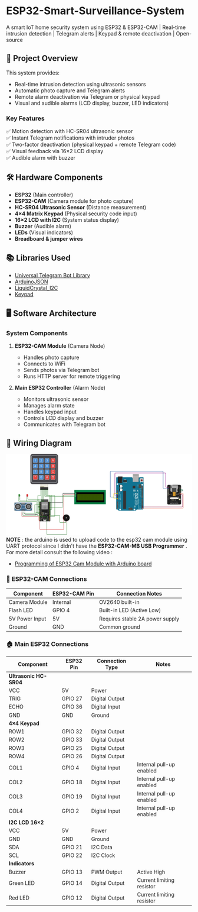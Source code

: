 # ESP32-Smart-Surveillance-System
A smart IoT home security system using ESP32 &amp; ESP32-CAM | Real-time intrusion detection | Telegram alerts | Keypad &amp; remote deactivation | Open-source

## 📌 Project Overview

This system provides:
- Real-time intrusion detection using ultrasonic sensors
- Automatic photo capture and Telegram alerts
- Remote alarm deactivation via Telegram or physical keypad
- Visual and audible alarms (LCD display, buzzer, LED indicators)

### Key Features
✅ Motion detection with HC-SR04 ultrasonic sensor  
✅ Instant Telegram notifications with intruder photos  
✅ Two-factor deactivation (physical keypad + remote Telegram code)  
✅ Visual feedback via 16×2 LCD display  
✅ Audible alarm with buzzer  

## 🛠 Hardware Components
- **ESP32** (Main controller)
- **ESP32-CAM** (Camera module for photo capture)
- **HC-SR04 Ultrasonic Sensor** (Distance measurement)
- **4×4 Matrix Keypad** (Physical security code input)
- **16×2 LCD with I2C** (System status display)
- **Buzzer** (Audible alarm)
- **LEDs** (Visual indicators)
- **Breadboard & jumper wires**

## 📚 Libraries Used
- [Universal Telegram Bot Library](https://github.com/witnessmenow/Universal-Arduino-Telegram-Bot)
- [ArduinoJSON](https://github.com/bblanchon/ArduinoJson)
- [LiquidCrystal_I2C](https://github.com/johnrickman/LiquidCrystal_I2C)
- [Keypad](https://github.com/Chris--A/Keypad)

## 🖥 Software Architecture

### System Components
1. **ESP32-CAM Module** (Camera Node)
   - Handles photo capture
   - Connects to WiFi
   - Sends photos via Telegram bot
   - Runs HTTP server for remote triggering

2. **Main ESP32 Controller** (Alarm Node)
   - Monitors ultrasonic sensor
   - Manages alarm state
   - Handles keypad input
   - Controls LCD display and buzzer
   - Communicates with Telegram bot
  
## 🔌 Wiring Diagram
![Wiring Diagram](docs/Wiring_Diagram.png)
**NOTE** : the arduino is used to upload code to the esp32 cam module using UART protocol since I didn't have 
the  **ESP32-CAM-MB USB Programmer** . For more detail consult the following video : 
- [Programming of ESP32 Cam Module with Arduino board](https://www.youtube.com/watch?v=k528CUAIgf0&ab_channel=GENIUSTECHNOLOGY)

### 📸 ESP32-CAM Connections
| Component       | ESP32-CAM Pin | Connection Notes              |
|-----------------|---------------|--------------------------------|
| Camera Module   | Internal      | OV2640 built-in               |
| Flash LED       | GPIO 4        | Built-in LED (Active Low)     |
| 5V Power Input  | 5V            | Requires stable 2A power supply|
| Ground          | GND           | Common ground                 |

### 🏠 Main ESP32 Connections
| Component       | ESP32 Pin | Connection Type  | Notes                      |
|----------------|-----------|------------------|----------------------------|
| **Ultrasonic HC-SR04** |          |                  |                            |
| VCC            | 5V        | Power            |                            |
| TRIG           | GPIO 27   | Digital Output   |                            |
| ECHO           | GPIO 36   | Digital Input    |                            |
| GND            | GND       | Ground           |                            |
| **4×4 Keypad** |           |                  |                            |
| ROW1           | GPIO 32   | Digital Output   |                            |
| ROW2           | GPIO 33   | Digital Output   |                            |
| ROW3           | GPIO 25   | Digital Output   |                            |
| ROW4           | GPIO 26   | Digital Output   |                            |
| COL1           | GPIO 4    | Digital Input    | Internal pull-up enabled   |
| COL2           | GPIO 18   | Digital Input    | Internal pull-up enabled   |
| COL3           | GPIO 19   | Digital Input    | Internal pull-up enabled   |
| COL4           | GPIO 2    | Digital Input    | Internal pull-up enabled   |
| **I2C LCD 16×2** |         |                  |                            |
| VCC            | 5V        | Power            |                            |
| GND            | GND       | Ground           |                            |
| SDA            | GPIO 21   | I2C Data         |                            |
| SCL            | GPIO 22   | I2C Clock        |                            |
| **Indicators** |           |                  |                            |
| Buzzer         | GPIO 13   | PWM Output       | Active High               |
| Green LED      | GPIO 14   | Digital Output   | Current limiting resistor |
| Red LED        | GPIO 12   | Digital Output   | Current limiting resistor |
